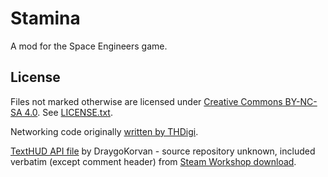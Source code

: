 # Stamina

A mod for the Space Engineers game.

## License

Files not marked otherwise are licensed under
[Creative Commons BY-NC-SA 4.0](https://creativecommons.org/licenses/by-nc-sa/4.0/).
See [LICENSE.txt](LICENSE.txt).

Networking code originally
[written by THDigi](https://github.com/THDigi/SE-ModScript-Examples/tree/738e02fdddfbd03de4018829784b5ccb1f6cf251/Data/Scripts/Examples/Example_NetworkProtobuf).

[TextHUD API file](HudAPIv2.cs) by DraygoKorvan - source repository unknown,
included verbatim (except comment header) from
[Steam Workshop download](https://steamcommunity.com/sharedfiles/filedetails/?id=758597413).
